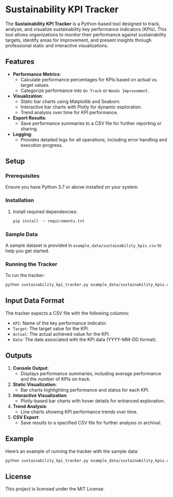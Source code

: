 # Sustainability KPI Tracker

The **Sustainability KPI Tracker** is a Python-based tool designed to track, analyze, and visualize sustainability key performance indicators (KPIs). This tool allows organizations to monitor their performance against sustainability targets, identify areas for improvement, and present insights through professional static and interactive visualizations.

## Features
- **Performance Metrics**:
  - Calculate performance percentages for KPIs based on actual vs. target values.
  - Categorize performance into `On Track` or `Needs Improvement`.
- **Visualization**:
  - Static bar charts using Matplotlib and Seaborn.
  - Interactive bar charts with Plotly for dynamic exploration.
  - Trend analysis over time for KPI performance.
- **Export Results**:
  - Save performance summaries to a CSV file for further reporting or sharing.
- **Logging**:
  - Provides detailed logs for all operations, including error handling and execution progress.

## Setup
### Prerequisites
Ensure you have Python 3.7 or above installed on your system.

### Installation
1. Install required dependencies:
   ```bash
   pip install -r requirements.txt
   ```

### Sample Data
A sample dataset is provided in `example_data/sustainability_kpis.csv` to help you get started.

### Running the Tracker
To run the tracker:
```bash
python sustainability_kpi_tracker.py example_data/sustainability_kpis.csv
```

## Input Data Format
The tracker expects a CSV file with the following columns:
- `KPI`: Name of the key performance indicator.
- `Target`: The target value for the KPI.
- `Actual`: The actual achieved value for the KPI.
- `Date`: The date associated with the KPI data (YYYY-MM-DD format).

## Outputs
1. **Console Output**:
   - Displays performance summaries, including average performance and the number of KPIs on track.
2. **Static Visualization**:
   - Bar charts highlighting performance and status for each KPI.
3. **Interactive Visualization**:
   - Plotly-based bar charts with hover details for enhanced exploration.
4. **Trend Analysis**:
   - Line charts showing KPI performance trends over time.
5. **CSV Export**:
   - Save results to a specified CSV file for further analysis or archival.

## Example
Here’s an example of running the tracker with the sample data:
```bash
python sustainability_kpi_tracker.py example_data/sustainability_kpis.csv
```

## License
This project is licensed under the MIT License. 
